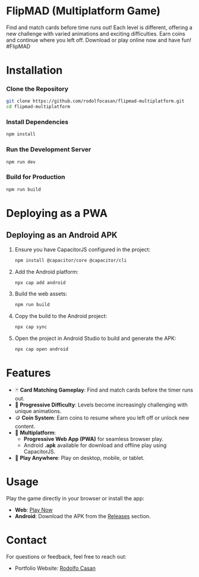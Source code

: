 # FlipMAD (Multiplatform Game)

Find and match cards before time runs out! Each level is different, offering a new challenge with varied animations and exciting difficulties. Earn coins and continue where you left off. Download or play online now and have fun! #FlipMAD


# Installation
### Clone the Repository
```bash
git clone https://github.com/rodolfocasan/flipmad-multiplatform.git
cd flipmad-multiplatform
```

### Install Dependencies
```bash
npm install
```

### Run the Development Server
```bash
npm run dev
```

### Build for Production
```bash
npm run build
```


# Deploying as a PWA
## Deploying as an Android APK
1. Ensure you have CapacitorJS configured in the project:
   ```bash
   npm install @capacitor/core @capacitor/cli
   ```
2. Add the Android platform:
   ```bash
   npx cap add android
   ```
3. Build the web assets:
   ```bash
   npm run build
   ```
4. Copy the build to the Android project:
   ```bash
   npx cap sync
   ```
5. Open the project in Android Studio to build and generate the APK:
   ```bash
   npx cap open android
   ```


# Features
- 🃏 **Card Matching Gameplay**: Find and match cards before the timer runs out.
- 🌟 **Progressive Difficulty**: Levels become increasingly challenging with unique animations.
- 🪙 **Coin System**: Earn coins to resume where you left off or unlock new content.
- 📱 **Multiplatform**: 
  - **Progressive Web App (PWA)** for seamless browser play.
  - Android **.apk** available for download and offline play using CapacitorJS.
- 🔗 **Play Anywhere**: Play on desktop, mobile, or tablet.


# Usage
Play the game directly in your browser or install the app:
- **Web**: [Play Now](https://github.com/rodolfocasan/flipmad-multiplatform)
- **Android**: Download the APK from the [Releases](https://github.com/rodolfocasan/flipmad-multiplatform/releases) section.


# Contact
For questions or feedback, feel free to reach out:
- Portfolio Website: [Rodolfo Casan](https://flipmad-multiplatform.vercel.app/)

